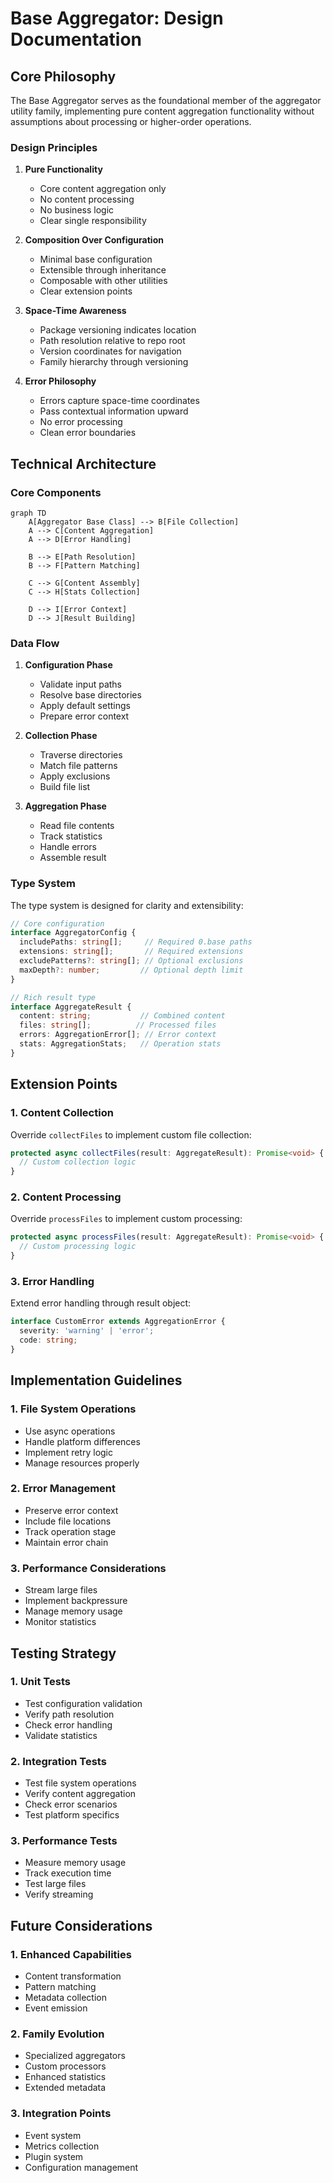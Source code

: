 # Base Aggregator: Design Documentation

## Core Philosophy

The Base Aggregator serves as the foundational member of the aggregator utility family, implementing pure content
aggregation functionality without assumptions about processing or higher-order operations.

### Design Principles

1. **Pure Functionality**
    - Core content aggregation only
    - No content processing
    - No business logic
    - Clear single responsibility

2. **Composition Over Configuration**
    - Minimal base configuration
    - Extensible through inheritance
    - Composable with other utilities
    - Clear extension points

3. **Space-Time Awareness**
    - Package versioning indicates location
    - Path resolution relative to repo root
    - Version coordinates for navigation
    - Family hierarchy through versioning

4. **Error Philosophy**
    - Errors capture space-time coordinates
    - Pass contextual information upward
    - No error processing
    - Clean error boundaries

## Technical Architecture

### Core Components

```mermaid
graph TD
    A[Aggregator Base Class] --> B[File Collection]
    A --> C[Content Aggregation]
    A --> D[Error Handling]
    
    B --> E[Path Resolution]
    B --> F[Pattern Matching]
    
    C --> G[Content Assembly]
    C --> H[Stats Collection]
    
    D --> I[Error Context]
    D --> J[Result Building]
```

### Data Flow

1. **Configuration Phase**
    - Validate input paths
    - Resolve base directories
    - Apply default settings
    - Prepare error context

2. **Collection Phase**
    - Traverse directories
    - Match file patterns
    - Apply exclusions
    - Build file list

3. **Aggregation Phase**
    - Read file contents
    - Track statistics
    - Handle errors
    - Assemble result

### Type System

The type system is designed for clarity and extensibility:

```typescript
// Core configuration
interface AggregatorConfig {
  includePaths: string[];     // Required 0.base paths
  extensions: string[];       // Required extensions
  excludePatterns?: string[]; // Optional exclusions
  maxDepth?: number;         // Optional depth limit
}

// Rich result type
interface AggregateResult {
  content: string;           // Combined content
  files: string[];          // Processed files
  errors: AggregationError[]; // Error context
  stats: AggregationStats;   // Operation stats
}
```

## Extension Points

### 1. Content Collection

Override `collectFiles` to implement custom file collection:

```typescript
protected async collectFiles(result: AggregateResult): Promise<void> {
  // Custom collection logic
}
```

### 2. Content Processing

Override `processFiles` to implement custom processing:

```typescript
protected async processFiles(result: AggregateResult): Promise<void> {
  // Custom processing logic
}
```

### 3. Error Handling

Extend error handling through result object:

```typescript
interface CustomError extends AggregationError {
  severity: 'warning' | 'error';
  code: string;
}
```

## Implementation Guidelines

### 1. File System Operations

- Use async operations
- Handle platform differences
- Implement retry logic
- Manage resources properly

### 2. Error Management

- Preserve error context
- Include file locations
- Track operation stage
- Maintain error chain

### 3. Performance Considerations

- Stream large files
- Implement backpressure
- Manage memory usage
- Monitor statistics

## Testing Strategy

### 1. Unit Tests

- Test configuration validation
- Verify path resolution
- Check error handling
- Validate statistics

### 2. Integration Tests

- Test file system operations
- Verify content aggregation
- Check error scenarios
- Test platform specifics

### 3. Performance Tests

- Measure memory usage
- Track execution time
- Test large files
- Verify streaming

## Future Considerations

### 1. Enhanced Capabilities

- Content transformation
- Pattern matching
- Metadata collection
- Event emission

### 2. Family Evolution

- Specialized aggregators
- Custom processors
- Enhanced statistics
- Extended metadata

### 3. Integration Points

- Event system
- Metrics collection
- Plugin system
- Configuration management